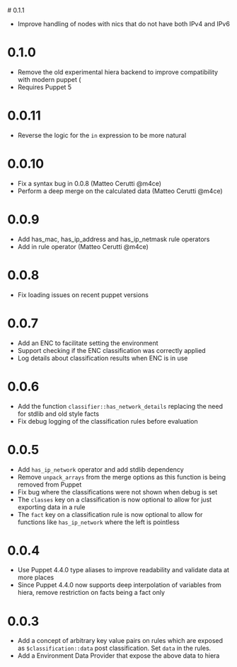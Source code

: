 # 0.1.1

  * Improve handling of nodes with nics that do  not have both IPv4 and IPv6

# 0.1.0

  * Remove the old experimental hiera backend to improve compatibility with modern puppet (
  * Requires Puppet 5

# 0.0.11

  * Reverse the logic for the `in` expression to be more natural

# 0.0.10

  * Fix a syntax bug in 0.0.8 (Matteo Cerutti @m4ce)
  * Perform a deep merge on the calculated data (Matteo Cerutti @m4ce)

# 0.0.9

  * Add has_mac, has_ip_address and has_ip_netmask rule operators
  * Add in rule operator (Matteo Cerutti @m4ce)

# 0.0.8

  * Fix loading issues on recent puppet versions

# 0.0.7

  * Add an ENC to facilitate setting the environment
  * Support checking if the ENC classification was correctly applied
  * Log details about classification results when ENC is in use

# 0.0.6

  * Add the function `classifier::has_network_details` replacing the need for stdlib and old style facts
  * Fix debug logging of the classification rules before evaluation

# 0.0.5

  * Add `has_ip_network` operator and add stdlib dependency
  * Remove `unpack_arrays` from the merge options as this function is being removed from Puppet
  * Fix bug where the classifications were not shown when debug is set
  * The `classes` key on a classification is now optional to allow for just exporting data in a rule
  * The `fact` key on a classification rule is now optional to allow for functions like `has_ip_network` where the left is pointless

# 0.0.4

  * Use Puppet 4.4.0 type aliases to improve readability and validate data at more places
  * Since Puppet 4.4.0 now supports deep interpolation of variables from hiera, remove restriction on facts being a fact only

# 0.0.3

  * Add a concept of arbitrary key value pairs on rules which are exposed as `$classification::data` post classification.  Set `data` in the rules.
  * Add a Environment Data Provider that expose the above data to hiera
